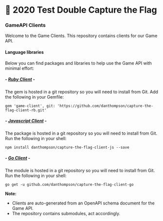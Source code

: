 # 💚 2020 Test Double Capture the Flag

### GameAPI Clients
Welcome to the Game Clients. This repository contains clients for our Game API. 

#### Language libraries
Below you can find packages and libraries to help use the Game API with minimal effort:

##### - [Ruby Client](https://github.com/danthompson/capture-the-flag-client-rb) -
The gem is hosted in a git repository so you will need to install from Git. Add the following in your Gemfile:

    gem 'game-client', git: 'https://github.com/danthompson/capture-the-flag-client-rb.git'

##### - [Javascript Client](https://github.com/danthompson/capture-the-flag-client-js) -
The package is hosted in a git repository so you will need to install from Git. Run the following in your shell:

    npm install danthompson/capture-the-flag-client-js --save

##### - [Go Client](https://github.com/danthompson/capture-the-flag-client-go) -
The module is hosted in a git repository so you will need to install from Git. Run the following in your shell:

    go get -u github.com/danthompson/capture-the-flag-client-go


**Note:**

- Clients are auto-generated from an OpenAPI schema document for the Game API.
- The repository contains submodules, act accordingly.
